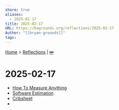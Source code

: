 ```yaml
---
share: true
aliases:
  - 2025-02-17
title: 2025-02-17
URL: https://bagrounds.org/reflections/2025-02-17
Author: "[[bryan-grounds]]"
tags: 
---
```

[Home](../index.md) > [Reflections](./index.md) | [⏮️](./2025-02-15.md)  
# 2025-02-17  
- [How To Measure Anything](../books/how-to-measure-anything.md)  
- [Software Estimation](../books/software-estimation.md)  
- [Cribsheet](../books/cribsheet.md)  
-   
